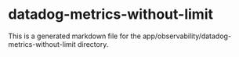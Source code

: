 # datadog-metrics-without-limit
This is a generated markdown file for the app/observability/datadog-metrics-without-limit directory.

